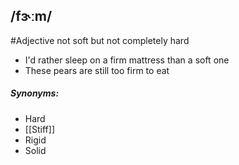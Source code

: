 ## /fɝːm/
#Adjective
not soft but not completely hard

- I'd rather sleep on a firm mattress than a soft one
- These pears are still too firm to eat
##### Synonyms:
- Hard
- [[Stiff]]
- Rigid
- Solid
